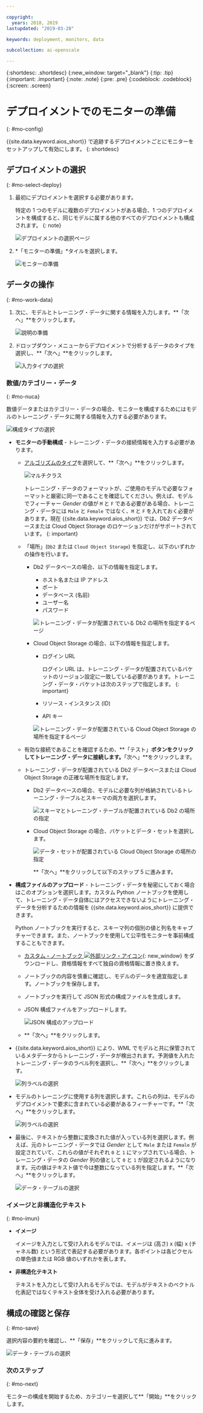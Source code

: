 ```yaml
---

copyright:
  years: 2018, 2019
lastupdated: "2019-03-28"

keywords: deployment, monitors, data

subcollection: ai-openscale

---
```


{:shortdesc: .shortdesc}
{:new_window: target="_blank"}
{:tip: .tip}
{:important: .important}
{:note: .note}
{:pre: .pre}
{:codeblock: .codeblock}
{:screen: .screen}

# デプロイメントでのモニターの準備
{: #mo-config}

{{site.data.keyword.aios_short}} で追跡するデプロイメントごとにモニターをセットアップして有効にします。
{: shortdesc}

## デプロイメントの選択
{: #mo-select-deploy}

1.  最初にデプロイメントを選択する必要があります。

    特定の 1 つのモデルに複数のデプロイメントがある場合、1 つのデプロイメントを構成すると、同じモデルに属する他のすべてのデプロイメントも構成されます。
    {: note}

    ![デプロイメントの選択ページ](images/config-select-deploy.png)

1.  *「モニターの準備」*タイルを選択します。

    ![モニターの準備](images/config-prep-monitor.png)

## データの操作
{: #mo-work-data}

1.  次に、モデルとトレーニング・データに関する情報を入力します。**「次へ」**をクリックします。

    ![説明の準備](images/config-what-monitor.png)

1.  ドロップダウン・メニューからデプロイメントで分析するデータのタイプを選択し、**「次へ」**をクリックします。

    ![入力タイプの選択](images/config-input-monitor.png)

### 数値/カテゴリー・データ
{: #mo-nuca}

数値データまたはカテゴリー・データの場合、モニターを構成するためにはモデルのトレーニング・データに関する情報を入力する必要があります。

  ![構成タイプの選択](images/config-manual-monitor.png)

- **モニターの手動構成** - トレーニング・データの接続情報を入力する必要があります。

    - [アルゴリズムのタイプ](/docs/services/ai-openscale?topic=ai-openscale-acc-monitor#acc-understand)を選択して、**「次へ」**をクリックします。

      ![マルチクラス](images/multiclass.png)

      トレーニング・データのフォーマットが、ご使用のモデルで必要なフォーマットと厳密に同一であることを確認してください。例えば、モデルでフィーチャー *Gender* の値が `M` と `F` である必要がある場合、トレーニング・データには `Male` と `Female` ではなく、`M` と `F` を入れておく必要があります。現在 {{site.data.keyword.aios_short}} では、Db2 データベースまたは Cloud Object Storage のロケーションだけがサポートされています。
        {: important}

    - 「場所」(`Db2` または `Cloud Object Storage`) を指定し、以下のいずれかの操作を行います。

        - Db2 データベースの場合、以下の情報を指定します。

            - ホスト名または IP アドレス
            - ポート
            - データベース (名前)
            - ユーザー名
            - パスワード

            ![トレーニング・データが配置されている Db2 の場所を指定するページ](images/config-train-db2-monitor.png)

        - Cloud Object Storage の場合、以下の情報を指定します。

            - ログイン URL

              ログイン URL は、トレーニング・データが配置されているバケットのリージョン設定に一致している必要があります。トレーニング・データ・バケットは次のステップで指定します。
              {: important}

            - リソース・インスタンス (ID)
            - API キー

            ![トレーニング・データが配置されている Cloud Object Storage の場所を指定するページ](images/config-train-cos-monitor.png)

    - 有効な接続であることを確認するため、**「テスト」**ボタンをクリックしてトレーニング・データに接続します。**「次へ」**をクリックします。

    - トレーニング・データが配置されている Db2 データベースまたは Cloud Object Storage の正確な場所を指定します。

        - Db2 データベースの場合、モデルに必要な列が格納されているトレーニング・テーブルとスキーマの両方を選択します。

          ![スキーマとトレーニング・テーブルが配置されている Db2 の場所の指定](images/fair-config-table-db2.png)

        - Cloud Object Storage の場合、バケットとデータ・セットを選択します。

          ![データ・セットが配置されている Cloud Object Storage の場所の指定](images/fair-config-dset-cos.png)

          **「次へ」**をクリックして以下のステップ 5 に進みます。

- **構成ファイルのアップロード** - トレーニング・データを秘密にしておく場合はこのオプションを選択します。カスタム Python ノートブックを使用して、トレーニング・データ自体にはアクセスできないようにトレーニング・データを分析するための情報を {{site.data.keyword.aios_short}} に提供できます。

  Python ノートブックを実行すると、スキーマ列の個別の値と列名をキャプチャーできます。また、ノートブックを使用して公平性モニターを事前構成することもできます。

    - [カスタム・ノートブック ![外部リンク・アイコン](../../icons/launch-glyph.svg "外部リンク・アイコン")](https://github.com/IBM-Watson/aios-data-distribution/blob/master/training_statistics_notebook.ipynb){: new_window} をダウンロードし、資格情報をすべて独自の資格情報に置き換えます。

    - ノートブックの内容を慎重に確認し、モデルのデータを適宜指定します。ノートブックを保存します。

    - ノートブックを実行して JSON 形式の構成ファイルを生成します。

    - JSON 構成ファイルをアップロードします。

        ![JSON 構成のアップロード](images/config-json-monitor.png)

    - **「次へ」**をクリックします。

- {{site.data.keyword.aios_short}} により、WML でモデルと共に保管されているメタデータからトレーニング・データが検出されます。予測値を入れたトレーニング・データのラベル列を選択し、**「次へ」**をクリックします。

  ![列ラベルの選択](images/fair-config-column.png)

- モデルのトレーニングに使用する列を選択します。これらの列は、モデルのデプロイメントで要求に含まれている必要があるフィーチャーです。**「次へ」**をクリックします。

    ![列ラベルの選択](images/explain-select-column.png)

- 最後に、テキストから整数に変換された値が入っている列を選択します。例えば、元のトレーニング・データでは *Gender* として `Male` または `Female` が設定されていて、これらの値がそれぞれ `0` と `1` にマップされている場合、トレーニング・データの *Gender* 列の値として `0` と `1` が設定されるようになります。元の値はテキスト値で今は整数になっている列を指定します。**「次へ」**をクリックします。

    ![データ・テーブルの選択](images/explain-text-column.png)

### イメージと非構造化テキスト
{: #mo-imun}

- **イメージ**

  イメージを入力として受け入れるモデルでは、イメージは (高さ) x (幅) x (チャネル数) という形式で表記する必要があります。各ポイントは各ピクセルの単色値または RGB 値のいずれかを表します。

- **非構造化テキスト**

   テキストを入力として受け入れるモデルでは、モデルがテキストのベクトル化表記ではなくテキスト全体を受け入れる必要があります。

## 構成の確認と保存
{: #mo-save}

選択内容の要約を確認し、**「保存」**をクリックして先に進みます。

  ![データ・テーブルの選択](images/config-summary-monitor.png)

### 次のステップ
{: #mo-next}

モニターの構成を開始するため、カテゴリーを選択して**「開始」**をクリックします。
